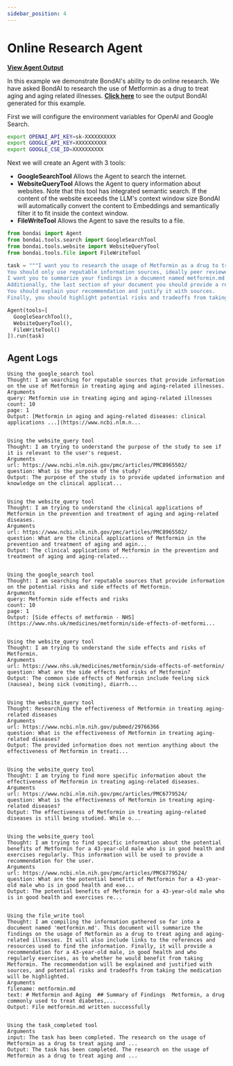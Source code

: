 ```yaml
---
sidebar_position: 4
---
```


# Online Research Agent

**[View Agent Output](./metformin-research)**

In this example we demonstrate BondAI's ability to do online research. We have asked BondAI to research the use of Metformin as a drug to treat aging and aging related illnesses. **[Click here](metformin-research)** to see the output BondAI generated for this example.

First we will configure the environment variables for OpenAI and Google Search.

```bash
export OPENAI_API_KEY=sk-XXXXXXXXXX
export GOOGLE_API_KEY=XXXXXXXXXX
export GOOGLE_CSE_ID=XXXXXXXXXX
```

Next we will create an Agent with 3 tools:
- **GoogleSearchTool** Allows the Agent to search the internet.
- **WebsiteQueryTool** Allows the Agent to query information about websites. Note that this tool has integrated semantic search. If the content of the website exceeds the LLM's context window size BondAI will automatically convert the content to Embeddings and semantically filter it to fit inside the context window.
- **FileWriteTool** Allows the Agent to save the results to a file.

```python
from bondai import Agent
from bondai.tools.search import GoogleSearchTool
from bondai.tools.website import WebsiteQueryTool
from bondai.tools.file import FileWriteTool

task = """I want you to research the usage of Metformin as a drug to treat aging and aging related illness. 
You should only use reputable information sources, ideally peer reviewed scientific studies. 
I want you to summarize your findings in a document named metformin.md and includes links to reference and resources you used to find the information. 
Additionally, the last section of your document you should provide a recommendation for a 43 year old male, in good health and who regularly exercises as to whether he would benefit from taking Metformin. 
You should explain your recommendation and justify it with sources. 
Finally, you should highlight potential risks and tradeoffs from taking the medication."""

Agent(tools=[
  GoogleSearchTool(),
  WebsiteQueryTool(),
  FileWriteTool()
]).run(task)
```

## Agent Logs

```
Using the google_search tool
Thought: I am searching for reputable sources that provide information on the use of Metformin in treating aging and aging-related illnesses.
Arguments
query: Metformin use in treating aging and aging-related illnesses
count: 10
page: 1
Output: [Metformin in aging and aging-related diseases: clinical applications ...](https://www.ncbi.nlm.n...


Using the website_query tool
Thought: I am trying to understand the purpose of the study to see if it is relevant to the user's request.
Arguments
url: https://www.ncbi.nlm.nih.gov/pmc/articles/PMC8965502/
question: What is the purpose of the study?
Output: The purpose of the study is to provide updated information and knowledge on the clinical applicat...


Using the website_query tool
Thought: I am trying to understand the clinical applications of Metformin in the prevention and treatment of aging and aging-related diseases.
Arguments
url: https://www.ncbi.nlm.nih.gov/pmc/articles/PMC8965502/
question: What are the clinical applications of Metformin in the prevention and treatment of aging and agin...
Output: The clinical applications of Metformin in the prevention and treatment of aging and aging-related...


Using the google_search tool
Thought: I am searching for reputable sources that provide information on the potential risks and side effects of Metformin.
Arguments
query: Metformin side effects and risks
count: 10
page: 1
Output: [Side effects of metformin - NHS](https://www.nhs.uk/medicines/metformin/side-effects-of-metformi...


Using the website_query tool
Thought: I am trying to understand the side effects and risks of Metformin.
Arguments
url: https://www.nhs.uk/medicines/metformin/side-effects-of-metformin/
question: What are the side effects and risks of Metformin?
Output: The common side effects of Metformin include feeling sick (nausea), being sick (vomiting), diarrh...


Using the website_query tool
Thought: Researching the effectiveness of Metformin in treating aging-related diseases
Arguments
url: https://www.ncbi.nlm.nih.gov/pubmed/29766366
question: What is the effectiveness of Metformin in treating aging-related diseases?
Output: The provided information does not mention anything about the effectiveness of Metformin in treati...


Using the website_query tool
Thought: I am trying to find more specific information about the effectiveness of Metformin in treating aging-related diseases.
Arguments
url: https://www.ncbi.nlm.nih.gov/pmc/articles/PMC6779524/
question: What is the effectiveness of Metformin in treating aging-related diseases?
Output: The effectiveness of Metformin in treating aging-related diseases is still being studied. While o...


Using the website_query tool
Thought: I am trying to find specific information about the potential benefits of Metformin for a 43-year-old male who is in good health and exercises regularly. This information will be used to provide a recommendation for the user.
Arguments
url: https://www.ncbi.nlm.nih.gov/pmc/articles/PMC6779524/
question: What are the potential benefits of Metformin for a 43-year-old male who is in good health and exe...
Output: The potential benefits of Metformin for a 43-year-old male who is in good health and exercises re...


Using the file_write tool
Thought: I am compiling the information gathered so far into a document named 'metformin.md'. This document will summarize the findings on the usage of Metformin as a drug to treat aging and aging-related illnesses. It will also include links to the references and resources used to find the information. Finally, it will provide a recommendation for a 43-year-old male, in good health and who regularly exercises, as to whether he would benefit from taking Metformin. The recommendation will be explained and justified with sources, and potential risks and tradeoffs from taking the medication will be highlighted.
Arguments
filename: metformin.md
text: # Metformin and Aging  ## Summary of Findings  Metformin, a drug commonly used to treat diabetes,...
Output: File metformin.md written successfully


Using the task_completed tool
Arguments
input: The task has been completed. The research on the usage of Metformin as a drug to treat aging and ...
Output: The task has been completed. The research on the usage of Metformin as a drug to treat aging and ...
```